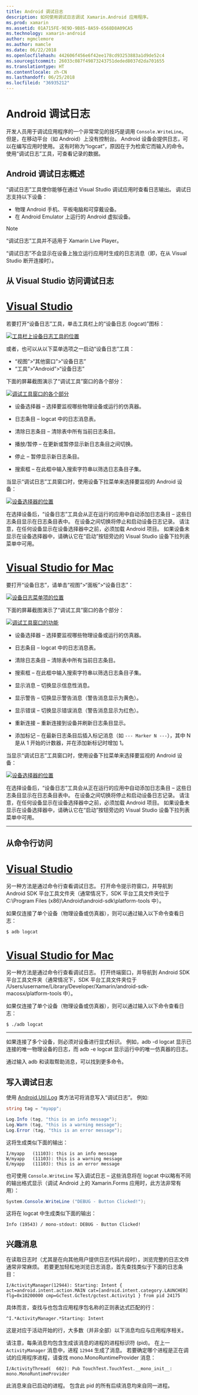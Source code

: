 ```yaml
---
title: Android 调试日志
description: 如何使用调试日志调试 Xamarin.Android 应用程序。
ms.prod: xamarin
ms.assetid: 01A715FE-9E9D-9B85-8A59-6568D8A09CA5
ms.technology: xamarin-android
author: mgmclemore
ms.author: mamcle
ms.date: 06/22/2018
ms.openlocfilehash: 442606f456e6f42ee178cd93253883a1d9de52c4
ms.sourcegitcommit: 26033c087f49873243751deded8037d2da701655
ms.translationtype: HT
ms.contentlocale: zh-CN
ms.lasthandoff: 06/25/2018
ms.locfileid: "36935212"
---
```

# <a name="android-debug-log"></a>Android 调试日志

开发人员用于调试应用程序的一个非常常见的技巧是调用 `Console.WriteLine`。 但是，在移动平台（如 Android）上没有控制台。 Android 设备会提供日志，可以在编写应用时使用。 这有时称为“logcat”，原因在于为检索它而输入的命令。 使用“调试日志”工具，可查看记录的数据。

## <a name="android-debug-log-overview"></a>Android 调试日志概述

“调试日志”工具使你能够在通过 Visual Studio 调试应用时查看日志输出。 调试日志支持以下设备：

-   物理 Android 手机、平板电脑和可穿戴设备。
-   在 Android Emulator 上运行的 Android 虚拟设备。 

> [!NOTE]
> “调试日志”工具并不适用于 Xamarin Live Player。

“调试日志”不会显示在设备上独立运行应用时生成的日志消息（即，在从 Visual Studio 断开连接时）。


## <a name="accessing-the-debug-log-from-visual-studio"></a>从 Visual Studio 访问调试日志

# <a name="visual-studiotabvswin"></a>[Visual Studio](#tab/vswin)

若要打开“设备日志”工具，单击工具栏上的“设备日志 (logcat)”图标：

[![工具栏上设备日志工具的位置](android-debug-log-images/vswin-01-logcat-sml.png)](android-debug-log-images/vswin-01-logcat.png#lightbox)

或者，也可以从以下菜单选项之一启动“设备日志”工具：

-   “视图”>“其他窗口”>“设备日志”
-   “工具”>“Android”>“设备日志”

下面的屏幕截图演示了“调试工具”窗口的各个部分：

[![调试工具窗口的各个部分](android-debug-log-images/vswin-03-features-sml.png)](android-debug-log-images/vswin-03-features.png#lightbox)

-   设备选择器 &ndash; 选择要监视哪些物理设备或运行的仿真器。

-   日志条目 &ndash; logcat 中的日志消息表。

-   清除日志条目 &ndash; 清除表中所有当前日志条目。

-   播放/暂停 &ndash; 在更新或暂停显示新日志条目之间切换。

-   停止 &ndash; 暂停显示新日志条目。

-   搜索框 &ndash; 在此框中输入搜索字符串以筛选日志条目子集。


当显示“调试日志”工具窗口时，使用设备下拉菜单来选择要监视的 Android 设备：

[![设备选择器的位置](android-debug-log-images/vswin-02-devices-combo-sml.png)](android-debug-log-images/vswin-02-devices-combo.png#lightbox)

在选择设备后，“设备日志”工具会从正在运行的应用中自动添加日志条目 &ndash; 这些日志条目显示在日志条目表中。 在设备之间切换将停止和启动设备日志记录。 请注意，在任何设备显示在设备选择器中之前，必须加载 Android 项目。 如果设备未显示在设备选择器中，请确认它在“启动”按钮旁边的 Visual Studio 设备下拉列表菜单中可用。


# <a name="visual-studio-for-mactabvsmac"></a>[Visual Studio for Mac](#tab/vsmac)

要打开“设备日志”，请单击“视图”>“面板”>“设备日志”：

[![设备日志菜单项的位置](android-debug-log-images/vsmac-01-logcat-sml.png)](android-debug-log-images/vsmac-01-logcat.png#lightbox)

下面的屏幕截图演示了“调试工具”窗口的各个部分：

[![调试工具窗口的功能](android-debug-log-images/vsmac-03-features-sml.png)](android-debug-log-images/vsmac-03-features.png#lightbox)

-   设备选择器 &ndash; 选择要监视哪些物理设备或运行的仿真器。

-   日志条目 &ndash; logcat 中的日志消息表。

-   清除日志条目 &ndash; 清除表中所有当前日志条目。

-   搜索框 &ndash; 在此框中输入搜索字符串以筛选日志条目子集。

-   显示消息 &ndash; 切换显示信息性消息。

-   显示警告 &ndash; 切换显示警告消息（警告消息显示为黄色）。

-   显示错误 &ndash; 切换显示错误消息（警告消息显示为红色）。

-   重新连接 &ndash; 重新连接到设备并刷新日志条目显示。

-   添加标记 &ndash; 在最新日志条目后插入标记消息（如 `--- Marker N ---`），其中 N 是从 1 开始的计数器，并在添加新标记时增加 1。

当显示“调试日志”工具窗口时，使用设备下拉菜单来选择要监视的 Android 设备：

[![设备选择器的位置](android-debug-log-images/vsmac-02-devices-combo-sml.png)](android-debug-log-images/vsmac-02-devices-combo.png#lightbox)

在选择设备后，“设备日志”工具会从正在运行的应用中自动添加日志条目 &ndash; 这些日志条目显示在日志条目表中。 在设备之间切换将停止和启动设备日志记录。 请注意，在任何设备显示在设备选择器中之前，必须加载 Android 项目。 如果设备未显示在设备选择器中，请确认它在“启动”按钮旁边的 Visual Studio 设备下拉列表菜单中可用。

-----


## <a name="accessing-from-the-command-line"></a>从命令行访问

# <a name="visual-studiotabvswin"></a>[Visual Studio](#tab/vswin)

另一种方法是通过命令行查看调试日志。 打开命令提示符窗口，并导航到 Android SDK 平台工具文件夹（通常情况下，SDK 平台工具文件夹位于 C:\\Program Files (x86)\\Android\\android-sdk\\platform-tools 中）。

如果仅连接了单个设备（物理设备或仿真器），则可以通过输入以下命令查看日志：

```shell
$ adb logcat
```

# <a name="visual-studio-for-mactabvsmac"></a>[Visual Studio for Mac](#tab/vsmac)

另一种方法是通过命令行查看调试日志。 打开终端窗口，并导航到 Android SDK 平台工具文件夹（通常情况下，SDK 平台工具文件夹位于 /Users/username/Library/Developer/Xamarin/android-sdk-macosx/platform-tools 中）。

如果仅连接了单个设备（物理设备或仿真器），则可以通过输入以下命令查看日志：

```shell
$ ./adb logcat
```

-----


如果连接了多个设备，则必须对设备进行显式标识。 例如，adb -d logcat 显示已连接的唯一物理设备的日志，而 adb -e logcat 显示运行中的唯一仿真器的日志。

通过输入 adb 和读取帮助消息，可以找到更多命令。


## <a name="writing-to-the-debug-log"></a>写入调试日志

使用 [Android.Util.Log](https://developer.xamarin.com/api/type/Android.Util.Log/) 类方法可将消息写入“调试日志”。
例如: 

```csharp
string tag = "myapp";

Log.Info (tag, "this is an info message");
Log.Warn (tag, "this is a warning message");
Log.Error (tag, "this is an error message");
```

这将生成类似下面的输出：

```shell
I/myapp   (11103): this is an info message
W/myapp   (11103): this is a warning message
E/myapp   (11103): this is an error message
```

也可使用 `Console.WriteLine` 写入调试日志 &ndash; 这些消息将在 logcat 中以略有不同的输出格式显示（调试 Android 上的 Xamarin.Forms 应用时，此方法非常有用）：

```csharp
System.Console.WriteLine ("DEBUG - Button Clicked!");
```

这将在 logcat 中生成类似下面的输出：

```
Info (19543) / mono-stdout: DEBUG - Button Clicked!
```

## <a name="interesting-messages"></a>兴趣消息

在读取日志时（尤其是在向其他用户提供日志代码片段时），浏览完整的日志文件通常非常麻烦。
若要更加轻松地浏览日志消息，首先查找类似于下面的日志条目：

```shell
I/ActivityManager(12944): Starting: Intent { act=android.intent.action.MAIN cat=[android.intent.category.LAUNCHER] flg=0x10200000 cmp=GcTest.GcTest/gctest.Activity1 } from pid 24175
```

具体而言，查找与也包含应用程序包名称的正则表达式匹配的行：

```shell
^I.*ActivityManager.*Starting: Intent
```

这是对应于活动开始的行，大多数（并非全部）以下消息均应与应用程序相关。

请注意，每条消息均包含生成该消息的进程的进程标识符 (pid)。 在上一 `ActivityManager` 消息中，进程 `12944` 生成了消息。 若要确定哪个进程是正在调试的应用程序进程，请查找 mono.MonoRuntimeProvider 消息： 

```shell
I/ActivityThread(  602): Pub TouchTest.TouchTest.__mono_init__: mono.MonoRuntimeProvider
```

此消息来自已启动的进程。 包含此 pid 的所有后续消息均来自同一进程。
